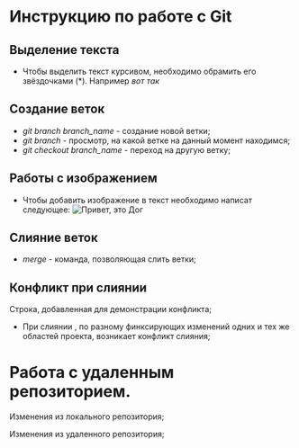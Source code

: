 # Инструкцию по работе с Git 

## Выделение текста
* Чтобы выделить текст курсивом, необходимо обрамить его звёздочками (*). Например *вот так* 
## Создание веток
* *git branch branch_name* - создание новой ветки;
* *git branch* - просмотр, на какой ветке на данный момент находимся;
* *git checkout branch_name* - переход на другую ветку; 

## Работы с изображением
* Чтобы добавить изображение в текст необходимо написат следующее: ![Привет, это Дог](Dog.jpg)

## Слияние веток
* *merge* - команда, позволяющая слить ветки; 


## Конфликт при слиянии
Строка, добавленная для демонстрации конфликта;
* При слиянии , по разному финксирующих изменений одних и тех же областей проекта, возникает конфликт слияния; 

# Работа с удаленным репозиторием.

Изменения из локального репозитория; 

Изменения из удаленного репозитория;
